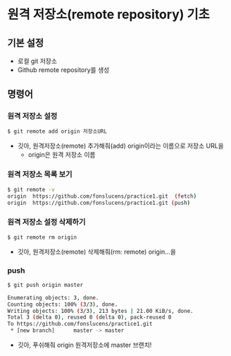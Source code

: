 # 원격 저장소(remote repository) 기초

## 기본 설정

* 로컬 git 저장소
* Github remote repository를 생성



## 명령어

### 원격 저장소 설정

```bash
$ git remote add origin 저장소URL
```

* 깃아, 원격저장소(remote) 추가해줘(add) origin이라는 이름으로 저장소 URL을 
  * origin은 원격 저장소 이름

### 원격 저장소 목록 보기

```bash
$ git remote -v
origin  https://github.com/fonslucens/practice1.git  (fetch)
origin  https://github.com/fonslucens/practice1.git (push)
```

### 원격 저장소 설정 삭제하기

```bash
$ git remote rm origin
```

* 깃아, 원격저장소(remote) 삭제해줘(rm: remote) origin...을 

### push

```bash
$ git push origin master

Enumerating objects: 3, done.
Counting objects: 100% (3/3), done.
Writing objects: 100% (3/3), 213 bytes | 21.00 KiB/s, done.
Total 3 (delta 0), reused 0 (delta 0), pack-reused 0
To https://github.com/fonslucens/practice1.git
 * [new branch]      master -> master
```

* 깃아, 푸쉬해줘 origin 원격저장소에 master 브랜치! 

